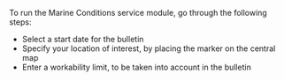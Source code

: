 To run the Marine Conditions service module, go through the following steps:

* Select a start date for the bulletin
* Specify your location of interest, by placing the marker on the central map
* Enter a workability limit, to be taken into account in the bulletin
